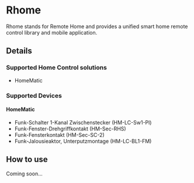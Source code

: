 # Rhome
Rhome stands for Remote Home and provides a unified smart home remote control library and mobile application.

## Details

### Supported Home Control solutions
- HomeMatic 

### Supported Devices
#### HomeMatic
- Funk-Schalter 1-Kanal Zwischenstecker (HM-LC-Sw1-Pl)
- Funk-Fenster-Drehgriffkontakt (HM-Sec-RHS)
- Funk-Fensterkontakt (HM-Sec-SC-2)
- Funk-Jalousieaktor, Unterputzmontage (HM-LC-BL1-FM)

## How to use
Coming soon...
